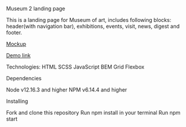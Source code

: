Museum 2 landing page

This is a landing page for Museum of art, includes following blocks: header(with navigation bar), exhibitions, events, visit, news, digest and footer.

[Mockup](https://www.figma.com/file/HL3XGt5ZatvJoYBhOaWY5x/museum-prototype?node-id=323%3A1957)

[Demo link](https://anton-karpena.github.io/Museum_2/)

Technologies: 
  HTML
  SCSS
  JavaScript
  BEM
  Grid
  Flexbox

Dependencies

  Node v12.16.3 and higher
  NPM v6.14.4 and higher
  
Installing

  Fork and clone this repository
  Run npm install in your terminal
  Run npm start